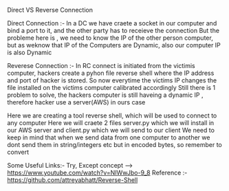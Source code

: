 Direct VS Reverse Connection

Direct Connection :-
    In a DC we have craete a socket in our computer and bind a port to it, and the other party has to receieve the connection
    But the probleme here is , we need to know the IP of the other person computer, but as weknow that IP of the Computers are Dynamic, also our computer IP is also Dynamic

Reverese Connection :-
    In RC connect is initiated from the victimis computer, hackers create a pyhon file reverse shell where the IP address and port of hacker is stored. So now everytime the victims IP changes the file installed on the victims computer calibrated accordingly
    Still there is 1 problem to solve, the hackers computer is still haveing a dynamic IP , therefore hacker use a server(AWS) in ours case

Here we are creating a tool reverse shell, which will be used to connect to any computer
    Here we will craete 2 files server.py which we will install in our AWS server and client.py which we will send to our client
    We need to keep in mind that when we send data from one computer to another we dont send them in string/integers etc but in encoded bytes, so remember to convert





Some Useful Links:-
Try, Except concept --> https://www.youtube.com/watch?v=NIWwJbo-9_8
Reference :- https://github.com/attreyabhatt/Reverse-Shell
